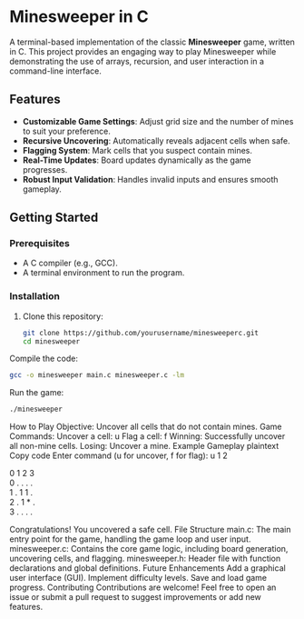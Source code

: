 # Minesweeper in C

A terminal-based implementation of the classic **Minesweeper** game, written in C. This project provides an engaging way to play Minesweeper while demonstrating the use of arrays, recursion, and user interaction in a command-line interface.

## Features

- **Customizable Game Settings**: Adjust grid size and the number of mines to suit your preference.
- **Recursive Uncovering**: Automatically reveals adjacent cells when safe.
- **Flagging System**: Mark cells that you suspect contain mines.
- **Real-Time Updates**: Board updates dynamically as the game progresses.
- **Robust Input Validation**: Handles invalid inputs and ensures smooth gameplay.

## Getting Started

### Prerequisites

- A C compiler (e.g., GCC).
- A terminal environment to run the program.

### Installation

1. Clone this repository:
   ```bash
   git clone https://github.com/yourusername/minesweeperc.git
   cd minesweeper
Compile the code:

  ```bash
gcc -o minesweeper main.c minesweeper.c -lm
```
Run the game:
  ```bash
./minesweeper
```

How to Play
Objective: Uncover all cells that do not contain mines.
Game Commands:
Uncover a cell: u <row> <col>
Flag a cell: f <row> <col>
Winning: Successfully uncover all non-mine cells.
Losing: Uncover a mine.
Example Gameplay
plaintext
Copy code
Enter command (u for uncover, f for flag): u 1 2

   0  1  2  3  
0  .  .  .  .  
1  .  1  1  .  
2  .  1  *  .  
3  .  .  .  .  

Congratulations! You uncovered a safe cell.
File Structure
main.c: The main entry point for the game, handling the game loop and user input.
minesweeper.c: Contains the core game logic, including board generation, uncovering cells, and flagging.
minesweeper.h: Header file with function declarations and global definitions.
Future Enhancements
Add a graphical user interface (GUI).
Implement difficulty levels.
Save and load game progress.
Contributing
Contributions are welcome! Feel free to open an issue or submit a pull request to suggest improvements or add new features.


